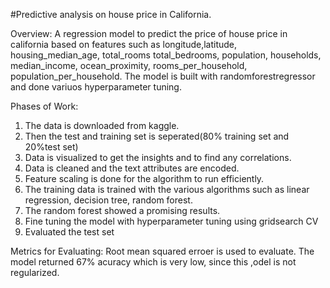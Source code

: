 #Predictive analysis on house price in California.

Overview: A regression model to predict the price of house price in california based on features such as longitude,latitude, housing_median_age,	total_rooms	total_bedrooms, population,	households,	median_income,	ocean_proximity,	rooms_per_household,	population_per_household. The model is built with randomforestregressor and done variuos hyperparameter tuning.

Phases of Work: 
1. The data is downloaded from kaggle.
2. Then the test and training set is seperated(80% training set and 20%test set)
3. Data is visualized to get the insights and to find any correlations.
4. Data is cleaned and the text attributes are encoded.
5. Feature scaling is done for the algorithm to run efficiently.
6. The training data is trained with the various algorithms such as linear regression, decision tree, random forest.
7. The random forest showed a promising results.
8. Fine tuning the model with hyperparameter tuning using gridsearch CV
9. Evaluated the test set

Metrics for Evaluating: Root mean squared erroer is used to evaluate. The model returned 67% acuracy which is very low, since this ,odel is not regularized. 
